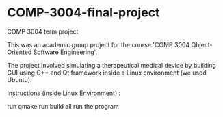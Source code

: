 # COMP-3004-final-project
COMP 3004 term project  

This was an academic group project for the course 'COMP 3004 Object-Oriented Software Engineering'. 

The project involved simulating a therapeutical medical device by building GUI using C++ and Qt framework inside a Linux environment (we used Ubuntu).

Instructions (inside Linux Environment) :

run qmake
run build all
run the program
